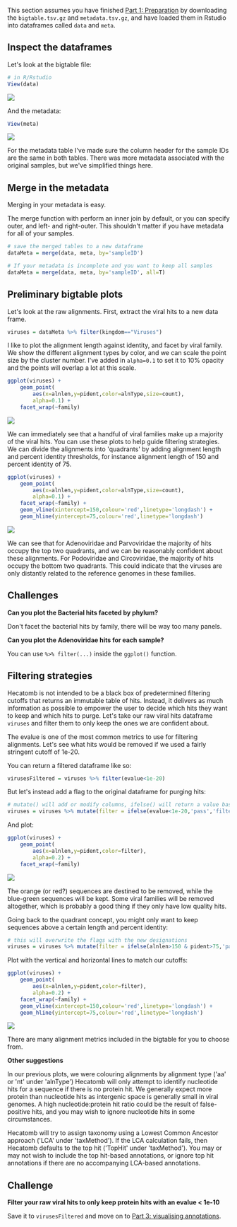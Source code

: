 
This section assumes you have finished [Part 1: Preparation](tutorialPt1.md) by downloading the `bigtable.tsv.gz` and `metadata.tsv.gz`, 
and have loaded them in Rstudio into dataframes called `data` and `meta`.

## Inspect the dataframes

Let's look at the bigtable file:

```R
# in R/Rstudio
View(data)
```

[![](img/tuteDataTable.png)](img/tuteDataTable.png)

And the metadata:

```R
View(meta)
```

![](img/tuteMetaTable.png)

For the metadata table I've made sure the column header for the sample IDs are the same in both tables.
There was more metadata associated with the original samples, but we've simplified things here.

## Merge in the metadata

Merging in your metadata is easy.

The merge function with perform an inner join by default, or you can specify outer, and left- and right-outer.
This shouldn't matter if you have metadata for all of your samples.

```R
# save the merged tables to a new dataframe
dataMeta = merge(data, meta, by='sampleID')

# If your metadata is incomplete and you want to keep all samples
dataMeta = merge(data, meta, by='sampleID', all=T)
```

## Preliminary bigtable plots

Let's look at the raw alignments.
First, extract the viral hits to a new data frame. 

```R
viruses = dataMeta %>% filter(kingdom=="Viruses")
```

I like to plot the alignment length against identity, and facet by viral family.
We show the different alignment types by color, and we can scale the point size by the cluster number.
I've added in `alpha=0.1` to set it to 10% opacity and the points will overlap a lot at this scale.

```R
ggplot(viruses) + 
    geom_point(
        aes(x=alnlen,y=pident,color=alnType,size=count),
        alpha=0.1) + 
    facet_wrap(~family)
```

[![](img/tuteAlnPidFam.png)](img/tuteAlnPidFam.png)

We can immediately see that a handful of viral families make up a majority of the viral hits.
You can use these plots to help guide filtering strategies.
We can divide the alignments into 'quadrants' by adding alignment length and percent identity thresholds,
for instance alignment length of 150 and percent identity of 75. 

```R
ggplot(viruses) +
    geom_point(
        aes(x=alnlen,y=pident,color=alnType,size=count),
        alpha=0.1) +
    facet_wrap(~family) +
    geom_vline(xintercept=150,colour='red',linetype='longdash') +
    geom_hline(yintercept=75,colour='red',linetype='longdash')
```

[![](img/tuteAlnPidFamQuad.png)](img/tuteAlnPidFamQuad.png)

We can see that for Adenoviridae and Parvoviridae the majority of hits occupy the top two quadrants, 
and we can be reasonably confident about these alignments.
For Podoviridae and Circoviridae, the majority of hits occupy the bottom two quadrants.
This could indicate that the viruses are only distantly related to the reference genomes in these families.

## Challenges

**Can you plot the Bacterial hits faceted by phylum?**

Don't facet the bacterial hits by family, there will be way too many panels.

**Can you plot the Adenoviridae hits for each sample?**

You can use `%>% filter(...)` inside the `ggplot()` function.


## Filtering strategies

Hecatomb is not intended to be a black box of predetermined filtering cutoffs that returns an immutable table of hits.
Instead, it delivers as much information as possible to empower the user to decide which hits they want to keep and which hits to purge.
Let's take our raw viral hits dataframe `viruses` and filter them to only keep the ones we are confident about.

The evalue is one of the most common metrics to use for filtering alignments.
Let's see what hits would be removed if we used a fairly stringent cutoff of 1e-20.

You can return a filtered dataframe like so:

```R
virusesFiltered = viruses %>% filter(evalue<1e-20)
```

But let's instead add a flag to the original dataframe for purging hits:

```R
# mutate() will add or modify columns, ifelse() will return a value base on a condition
viruses = viruses %>% mutate(filter = ifelse(evalue<1e-20,'pass','filter'))
```

And plot:

```R
ggplot(viruses) +
    geom_point(
        aes(x=alnlen,y=pident,color=filter),
        alpha=0.2) +
    facet_wrap(~family)
```

[![](img/tuteVirEvalFilt.png)](img/tuteVirEvalFilt.png)

The orange (or red?) sequences are destined to be removed, while the blue-green sequences will be kept.
Some viral families will be removed altogether, which is probably a good thing if they only have low quality hits.

Going back to the quadrant concept, you might only want to keep sequences above a certain length and percent identity:

```R
# this will overwrite the flags with the new designations
viruses = viruses %>% mutate(filter = ifelse(alnlen>150 & pident>75,'pass','filter'))
```

Plot with the vertical and horizontal lines to match our cutoffs:

```R
ggplot(viruses) +
    geom_point(
        aes(x=alnlen,y=pident,color=filter),
        alpha=0.2) +
    facet_wrap(~family) +
    geom_vline(xintercept=150,colour='red',linetype='longdash') +
    geom_hline(yintercept=75,colour='red',linetype='longdash')
```

[![](img/tuteVirLenFilt.png)](img/tuteVirLenFilt.png)

There are many alignment metrics included in the bigtable for you to choose from.

**Other suggestions**

In our previous plots, we were colouring alignments by alignment type ('aa' or 'nt' under 'alnType')
Hecatomb will only attempt to identify nucleotide hits for a sequence if there is no protein hit.
We generally expect more protein than nucleotide hits as intergenic space is generally small in viral genomes.
A high nucleotide:protein hit ratio could be the result of false-positive hits, 
and you may wish to ignore nucleotide hits in some circumstances.

Hecatomb will try to assign taxonomy using a Lowest Common Ancestor approach ('LCA' under 'taxMethod').
If the LCA calculation fails, then Hecatomb defaults to the top hit ('TopHit' under 'taxMethod').
You may or may not wish to include the top hit-based annotations, 
or ignore top hit annotations if there are no accompanying LCA-based annotations.

## Challenge

**Filter your raw viral hits to only keep protein hits with an evalue < 1e-10**

Save it to `virusesFiltered` and move on to [Part 3: visualising annotations](tutorialPt3.md).
